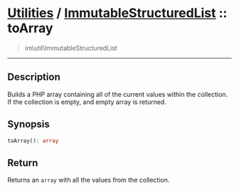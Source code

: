 # [Utilities](util.md) / [ImmutableStructuredList](util-ImmutableStructuredList.md) :: toArray
 > im\util\ImmutableStructuredList
____

## Description
Builds a PHP array containing all of the current values within
the collection. If the collection is empty, and empty array is returned.

## Synopsis
```php
toArray(): array
```

## Return
Returns an `array` with all the values from the collection.
